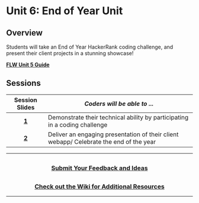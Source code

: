# Unit 6: End of Year Unit

## Overview

Students will take an End of Year HackerRank coding challenge, and present their client projects in a stunning showcase!

[**FLW Unit 5 Guide**]()

## Sessions

|                                                       Session Slides                                                       | _Coders will be able to ..._                                 |
| :------------------------------------------------------------------------------------------------------------------------: | ------------------------------------------------------------ |
| [**1**]() | Demonstrate their technical ability by participating in a coding challenge         |
|       [**2**]()        | Deliver an engaging presentation of their client webapp/ Celebrate the end of the year |


---
## <h3 align="center"><a href="https://docs.google.com/forms/d/e/1FAIpQLSeQPPd3u1y_vV9426DjRjgzQHrzsMAIbdsGCxEU5uRj3bTleQ/viewform?usp=sf_link">Submit Your Feedback and Ideas</a></h3>

## <h3 align="center"><a href="https://github.com/itscodenation/curriculum-21-22/wiki">Check out the Wiki for Additional Resources</a></h3>

---
